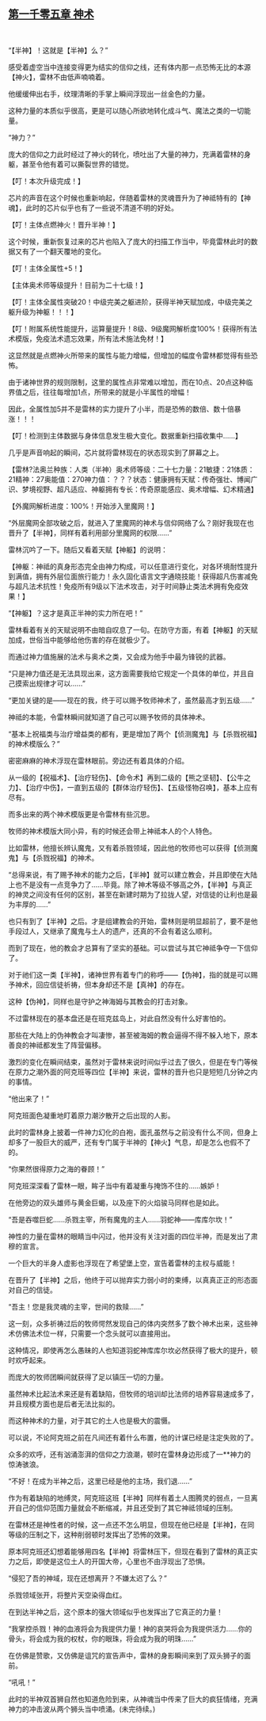 ## [第一千零五章 神术](https://www.xxbiquge.com/11_11222/9042271.html)
﻿

  “【半神】！这就是【半神】么？”

  感受着虚空当中连接变得更为结实的信仰之线，还有体内那一点恐怖无比的本源【神火】，雷林不由低声喃喃着。

  他缓缓伸出右手，纹理清晰的手掌上瞬间浮现出一丝金色的力量。

  这种力量的本质似乎很高，更是可以随心所欲地转化成斗气、魔法之类的一切能量。

  “神力？”

  庞大的信仰之力此时经过了神火的转化，喷吐出了大量的神力，充满着雷林的身躯，甚至令他有着可以撕裂世界的错觉。

  【叮！本次升级完成！】

  芯片的声音在这个时候也重新响起，伴随着雷林的灵魂晋升为了神祗特有的【神魂】，此时的芯片似乎也有了一些说不清道不明的好处。

  【叮！主体点燃神火！晋升半神！】

  这个时候，重新恢复过来的芯片也陷入了庞大的扫描工作当中，毕竟雷林此时的数据又有了一个翻天覆地的变化。

  【叮！主体全属性+5！】

  【主体奥术师等级提升！目前为二十七级！】

  【叮！主体全属性突破20！中级完美之躯进阶，获得半神天赋加成，中级完美之躯升级为神躯！！！】

  【叮！附属系统性能提升，运算量提升！8级、9级魔网解析度100%！获得所有法术模版，免疫法术遗忘效果，所有法术施法免材！】

  这显然就是点燃神火所带来的属性与能力增幅，但增加的幅度令雷林都觉得有些恐怖。

  由于诸神世界的规则限制，这里的属性点非常难以增加，而在10点、20点这种临界值之后，往往每增加1点，所带来的就是小半属性的增幅！

  因此，全属性加5并不是雷林的实力提升了小半，而是恐怖的数倍、数十倍暴涨！！！

  【叮！检测到主体数据与身体信息发生极大变化。数据重新扫描收集中……】

  几乎是声音响起的瞬间，芯片就将雷林现在的状态现实到了屏幕之上。

  【雷林?法奥兰种族：人类（半神）奥术师等级：二十七力量：21敏捷：21体质：21精神：27奥能值：270神力值：？？？状态：健康拥有天赋：传奇强壮、博闻广识、梦境视野、超凡适应、神躯拥有专长：传奇原能感应、奥术增幅、幻术精通】

  【外魔网解析进度：100%！开始涉入里魔网！】

  “外层魔网全部攻破之后，就进入了里魔网的神术与信仰网络了么？刚好我现在也晋升了【半神】，同样有着利用部分里魔网的权限……”

  雷林沉吟了一下。随后又看着天赋【神躯】的说明：

  【神躯：神祗的真身形态完全由神力构成，可以任意进行变化，对各环境耐性提升到满值，拥有外层位面旅行能力！永久固化语言文字通晓技能！获得超凡伤害减免与超凡法术抗性！免疫所有9级以下法术攻击，对于时间静止类法术拥有免疫效果！】

  “【神躯】？这才是真正半神的实力所在吧！”

  雷林看着有关的天赋说明不由暗自叹息了一句。在防守方面，有着【神躯】的天赋加成，世俗当中能够给他伤害的存在就极少了。

  而通过神力值施展的法术与奥术之类，又会成为他手中最为锋锐的武器。

  “只是神力值还是无法具现出来，这方面需要我给它规定一个具体的单位，并且自己摸索出规律才可以……”

  “更加关键的是——现在的我，终于可以赐予牧师神术了，虽然最高才到五级……”

  神祗的本能，令雷林瞬间就知道了自己可以赐予牧师的具体神术。

  “基本上祝福类与治疗增益类的都有，更是增加了两个【侦测魔鬼】与【杀戮祝福】的神术模版么？”

  密密麻麻的神术浮现在雷林眼前。旁边还有着具体的介绍。

  从一级的【祝福术】、【治疗轻伤】、【命令术】再到二级的【熊之坚韧】、【公牛之力】、【治疗中伤】，一直到五级的【群体治疗轻伤】、【五级怪物召唤】，基本上应有尽有。

  而多出来的两个神术模版更是令雷林有些沉思。

  牧师的神术模版大同小异，有的时候还会带上神祗本人的个人特色。

  比如雷林，他擅长辨认魔鬼，又有着杀戮领域，因此他的牧师也可以获得【侦测魔鬼】与【杀戮祝福】的神术。

  “总得来说，有了赐予神术的能力之后，【半神】就可以建立教会，并且即使在大陆上也不是没有一点竞争力了……毕竟。除了神术等级不够高之外，【半神】与真正的神灵之间没有任何的区别，甚至在新建时期为了拉拢人望，对信徒的让利也是最为丰厚的……”

  也只有到了【半神】之后。才是组建教会的开始，雷林则是明显超前了，要不是他手段过人，又继承了魔鬼与土人的遗产，还真的不会有着这么顺利。

  而到了现在，他的教会才总算有了坚实的基础。可以尝试与其它神祗争夺一下信仰了。

  对于祂们这一类【半神】，诸神世界有着专门的称呼——【伪神】，指的就是可以赐予神术，回应信徒祈祷，但本身却还不是【真神】的存在。

  这种【伪神】，同样也是守护之神海姆与其教会的打击对象。

  不过雷林现在的基本盘还是在班克兹岛上，对此自然没有什么好害怕的。

  那些在大陆上的伪神教会才叫凄惨，甚至被海姆的教会逼得不得不躲入地下，原本善良的神祗都发生了阵营偏移。

  激烈的变化在瞬间结束，虽然对于雷林来说时间似乎过去了很久，但是在专门等候在原力之潮外面的阿克班等四位【半神】来说，雷林的晋升也只是短短几分钟之内的事情。

  “他出来了！”

  阿克班面色凝重地盯着原力潮汐散开之后出现的人影。

  此时的雷林身上披着一件神力幻化的白袍，面孔虽然与之前没有什么不同，但身上却多了一股巨大的威严，还有专门属于半神的【神火】气息，却是怎么也假不了的。

  “你果然很得原力之海的眷顾！”

  阿克班深深看了雷林一眼，眸子当中有着凝重与掩饰不住的……嫉妒！

  在他旁边的双头雄师与黄金巨蝎，以及座下的火焰骏马同样也是如此。

  “吾是吞噬巨蛇……杀戮主宰，所有魔鬼的主人……羽蛇神——库库尔坎！”

  神性的力量在雷林的眼睛当中闪过，他并没有关注对面的四位半神，而是发出了肃穆的宣言。

  一个巨大的半身人虚影也浮现在了希望堡上空，宣告着雷林的主权与威能！

  在晋升了【半神】之后，他终于可以抛弃实力弱小时的束缚，以真真正正的形态面对自己的信徒。

  “吾主！您是我灵魂的主宰，世间的救赎……”

  这一刻，众多祈祷过后的牧师愕然发现自己的体内突然多了数个神术出来，这些神术仿佛法术位一样，只需要一个念头就可以直接用出。

  这种情况，即使再怎么愚昧的人也知道羽蛇神库库尔坎必然获得了极大的提升，顿时欢呼起来。

  而庞大的牧师团瞬间就获得了足以镇压一切的力量。

  虽然神术比起法术来还是有着缺陷，但牧师的培训却比法师的培养容易速成多了，并且规模方面也是后者无法比拟的。

  而这种神术的力量，对于其它的土人也是极大的震慑。

  可以说，不论阿克班之前在凡间还有着什么布置，他的计谋已经是注定失败的了。

  众多的欢呼，还有汹涌澎湃的信仰之力浪潮，顿时在雷林身边形成了一**神力的惊涛骇浪。

  “不好！在成为半神之后，这里已经是他的主场，我们退……”

  作为有着缺陷的地缚灵，阿克班这班【半神】同样有着土人图腾灵的弱点，一旦离开自己的信仰范围力量就会不断缩减，并且还受到了其它神祗领域的压制。

  在雷林还是神性者的时候，这一点还不怎么明显，但现在他已经是【半神】，在同等级的压制之下，这种削弱顿时发挥出了恐怖的效果。

  原本阿克班还幻想着能够用四名【半神】将雷林压下，但现在看到了雷林的真正实力之后，即使是这位土人的开国大帝，心里也不由浮现出了恐惧。

  “侵犯了吾的神域，现在还想离开？不嫌太迟了么？”

  杀戮领域张开，将整片天空染得血红。

  在到达半神之后，这个原本的强大领域似乎也发挥出了它真正的力量！

  “我掌控杀戮！神的血液将会为我提供力量！神的哀哭将会为我提供活力……你的骨头，将会成为我的权杖，你的眼珠，将会成为我的明珠……”

  在仿佛是赞歌，又仿佛是诅咒的宣告声中，雷林的身影瞬间来到了双头狮子的面前。

  “吼吼！”

  此时的半神双首狮自然也知道危险到来，从神魂当中传来了巨大的疯狂情绪，充满神力的冲击波从两个狮头当中喷涌。(未完待续。)
